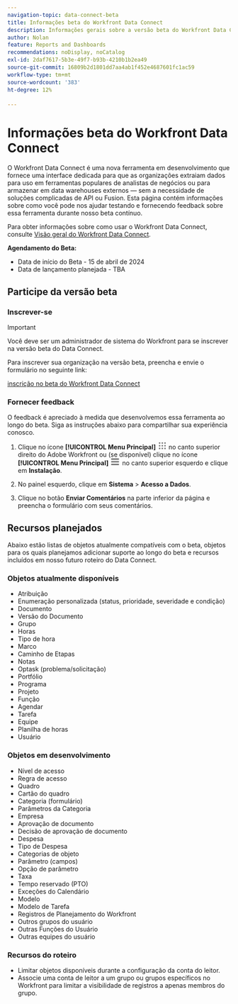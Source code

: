 ```yaml
---
navigation-topic: data-connect-beta
title: Informações beta do Workfront Data Connect
description: Informações gerais sobre a versão beta do Workfront Data Connect
author: Nolan
feature: Reports and Dashboards
recommendations: noDisplay, noCatalog
exl-id: 2daf7617-5b3e-49f7-b93b-4210b1b2ea49
source-git-commit: 16809b2d1801dd7aa4ab1f452e4687601fc1ac59
workflow-type: tm+mt
source-wordcount: '383'
ht-degree: 12%

---
```


# Informações beta do Workfront Data Connect

O Workfront Data Connect é uma nova ferramenta em desenvolvimento que fornece uma interface dedicada para que as organizações extraiam dados para uso em ferramentas populares de analistas de negócios ou para armazenar em data warehouses externos — sem a necessidade de soluções complicadas de API ou Fusion. Esta página contém informações sobre como você pode nos ajudar testando e fornecendo feedback sobre essa ferramenta durante nosso beta contínuo.

Para obter informações sobre como usar o Workfront Data Connect, consulte [Visão geral do Workfront Data Connect](/help/quicksilver/reports-and-dashboards/data-lake/data-lake-overview.md).

**Agendamento do Beta:**

* Data de início do Beta - 15 de abril de 2024
* Data de lançamento planejada - TBA

## Participe da versão beta

### Inscrever-se

>[!IMPORTANT]
>
>Você deve ser um administrador de sistema do Workfront para se inscrever na versão beta do Data Connect.

Para inscrever sua organização na versão beta, preencha e envie o formulário no seguinte link:

[inscrição no beta do Workfront Data Connect](https://adobe.ly/workfrontdatalake)

### Fornecer feedback

O feedback é apreciado à medida que desenvolvemos essa ferramenta ao longo do beta. Siga as instruções abaixo para compartilhar sua experiência conosco.

1. Clique no ícone **[!UICONTROL Menu Principal]** ![Menu Principal](/help/_includes/assets/main-menu-icon.png) no canto superior direito do Adobe Workfront ou (se disponível) clique no ícone **[!UICONTROL Menu Principal]** ![Menu Principal](/help/_includes/assets/main-menu-icon-left-nav.png) no canto superior esquerdo e clique em **Instalação**.

1. No painel esquerdo, clique em **Sistema** > **Acesso a Dados**.

1. Clique no botão **Enviar Comentários** na parte inferior da página e preencha o formulário com seus comentários.

## Recursos planejados

Abaixo estão listas de objetos atualmente compatíveis com o beta, objetos para os quais planejamos adicionar suporte ao longo do beta e recursos incluídos em nosso futuro roteiro do Data Connect.

### Objetos atualmente disponíveis

* Atribuição
* Enumeração personalizada (status, prioridade, severidade e condição)
* Documento
* Versão do Documento
* Grupo
* Horas
* Tipo de hora
* Marco
* Caminho de Etapas
* Notas
* Optask (problema/solicitação)
* Portfólio
* Programa
* Projeto
* Função
* Agendar
* Tarefa
* Equipe
* Planilha de horas
* Usuário

### Objetos em desenvolvimento

* Nível de acesso
* Regra de acesso
* Quadro
* Cartão do quadro
* Categoria (formulário)
* Parâmetros da Categoria
* Empresa
* Aprovação de documento
* Decisão de aprovação de documento
* Despesa
* Tipo de Despesa
* Categorias de objeto
* Parâmetro (campos)
* Opção de parâmetro
* Taxa
* Tempo reservado (PTO)
* Exceções do Calendário
* Modelo
* Modelo de Tarefa
* Registros de Planejamento do Workfront
* Outros grupos do usuário
* Outras Funções do Usuário
* Outras equipes do usuário

### Recursos do roteiro

* Limitar objetos disponíveis durante a configuração da conta do leitor.
* Associe uma conta de leitor a um grupo ou grupos específicos no Workfront para limitar a visibilidade de registros a apenas membros do grupo.
